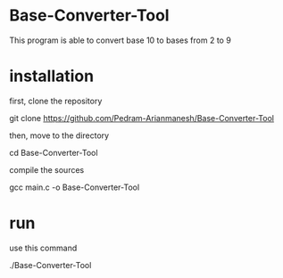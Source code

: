 # Base-Converter-Tool
This program is able to convert base 10 to bases from 2 to 9

# installation

first, clone the repository

git clone https://github.com/Pedram-Arianmanesh/Base-Converter-Tool

then, move to the directory

cd Base-Converter-Tool

compile the sources

gcc main.c -o Base-Converter-Tool

# run

use this command

./Base-Converter-Tool

